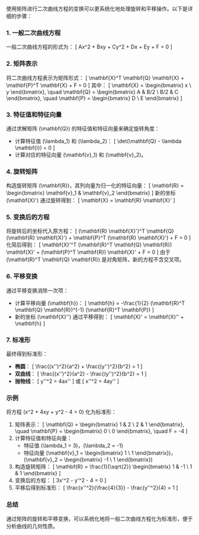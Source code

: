 使用矩阵进行二次曲线方程的变换可以更系统化地处理旋转和平移操作。以下是详细的步骤：

### 1. 一般二次曲线方程

一般二次曲线方程的形式为：
\[ Ax^2 + Bxy + Cy^2 + Dx + Ey + F = 0 \]

### 2. 矩阵表示

将二次曲线方程表示为矩阵形式：
\[ \mathbf{X}^T \mathbf{Q} \mathbf{X} + \mathbf{P}^T \mathbf{X} + F = 0 \]
其中：
\[ \mathbf{X} = \begin{bmatrix} x \\ y \end{bmatrix}, \quad \mathbf{Q} = \begin{bmatrix} A & B/2 \\ B/2 & C \end{bmatrix}, \quad \mathbf{P} = \begin{bmatrix} D \\ E \end{bmatrix} \]

### 3. 特征值和特征向量

通过求解矩阵 \(\mathbf{Q}\) 的特征值和特征向量来确定旋转角度：

- 计算特征值 \(\lambda_1\) 和 \(\lambda_2\)：
  \[ \det(\mathbf{Q} - \lambda \mathbf{I}) = 0 \]
- 计算对应的特征向量 \(\mathbf{v}\_1\) 和 \(\mathbf{v}\_2\)。

### 4. 旋转矩阵

构造旋转矩阵 \(\mathbf{R}\)，其列向量为归一化的特征向量：
\[ \mathbf{R} = \begin{bmatrix} \mathbf{v}\_1 & \mathbf{v}\_2 \end{bmatrix} \]
新的坐标 \(\mathbf{X}'\) 通过旋转得到：
\[ \mathbf{X} = \mathbf{R} \mathbf{X}' \]

### 5. 变换后的方程

将旋转后的坐标代入原方程：
\[ (\mathbf{R} \mathbf{X}')^T \mathbf{Q} (\mathbf{R} \mathbf{X}') + \mathbf{P}^T (\mathbf{R} \mathbf{X}') + F = 0 \]
化简后得到：
\[ \mathbf{X}'^T (\mathbf{R}^T \mathbf{Q} \mathbf{R}) \mathbf{X}' + (\mathbf{P}^T \mathbf{R}) \mathbf{X}' + F = 0 \]
由于 \(\mathbf{R}^T \mathbf{Q} \mathbf{R}\) 是对角矩阵，新的方程不含交叉项。

### 6. 平移变换

通过平移变换消除一次项：

- 计算平移向量 \(\mathbf{h}\)：
  \[ \mathbf{h} = -\frac{1}{2} (\mathbf{R}^T \mathbf{Q} \mathbf{R})^{-1} (\mathbf{R}^T \mathbf{P}) \]
- 新的坐标 \(\mathbf{X}''\) 通过平移得到：
  \[ \mathbf{X}' = \mathbf{X}'' + \mathbf{h} \]

### 7. 标准形

最终得到标准形：

- **椭圆**：
  \[ \frac{(x'')^2}{a^2} + \frac{(y'')^2}{b^2} = 1 \]
- **双曲线**：
  \[ \frac{(x'')^2}{a^2} - \frac{(y'')^2}{b^2} = 1 \]
- **抛物线**：
  \[ y''^2 = 4ax'' \] 或 \[ x''^2 = 4ay'' \]

### 示例

将方程 \(x^2 + 4xy + y^2 - 4 = 0\) 化为标准形：

1. 矩阵表示：
   \[ \mathbf{Q} = \begin{bmatrix} 1 & 2 \\ 2 & 1 \end{bmatrix}, \quad \mathbf{P} = \begin{bmatrix} 0 \\ 0 \end{bmatrix}, \quad F = -4 \]
2. 计算特征值和特征向量：
   - 特征值 \(\lambda_1 = 3\)，\(\lambda_2 = -1\)
   - 特征向量 \(\mathbf{v}\_1 = \begin{bmatrix} 1 \\ 1 \end{bmatrix}\)，\(\mathbf{v}\_2 = \begin{bmatrix} -1 \\ 1 \end{bmatrix}\)
3. 构造旋转矩阵：
   \[ \mathbf{R} = \frac{1}{\sqrt{2}} \begin{bmatrix} 1 & -1 \\ 1 & 1 \end{bmatrix} \]
4. 变换后的方程：
   \[ 3x'^2 - y'^2 - 4 = 0 \]
5. 平移后得到标准形：
   \[ \frac{x''^2}{\frac{4}{3}} - \frac{y''^2}{4} = 1 \]

### 总结

通过矩阵的旋转和平移变换，可以系统化地将一般二次曲线方程化为标准形，便于分析曲线的几何性质。
